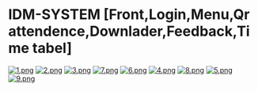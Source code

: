 # IDM-SYSTEM [Front,Login,Menu,Qr attendence,Downlader,Feedback,Time tabel]
[![1.png](https://i.postimg.cc/Wb6MSsbn/1.png)](https://postimg.cc/MvHMp2BM)
[![2.png](https://i.postimg.cc/vHMn4CL6/2.png)](https://postimg.cc/F1WzqW69)
[![3.png](https://i.postimg.cc/KvNMBQJp/3.png)](https://postimg.cc/vc4Td7R5)
[![7.png](https://i.postimg.cc/C1q88gQb/7.png)](https://postimg.cc/2bC3pPm5)
[![6.png](https://i.postimg.cc/PJnwzRg9/6.png)](https://postimg.cc/47wyXBNQ)
[![4.png](https://i.postimg.cc/3wP4YqxN/4.png)](https://postimg.cc/VSWLFDMP)
[![8.png](https://i.postimg.cc/zvwRdk5B/8.png)](https://postimg.cc/m1DDkCPf)
[![5.png](https://i.postimg.cc/6pMCJzZ4/5.png)](https://postimg.cc/0zJz7Yc9)
[![9.png](https://i.postimg.cc/fbkmwX72/9.png)](https://postimg.cc/DWk86SML)

